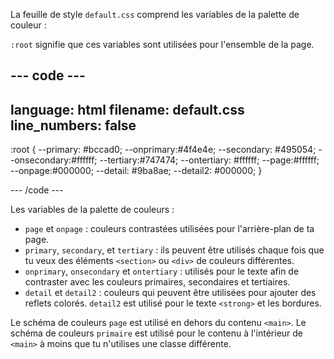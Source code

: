
La feuille de style `default.css` comprend les variables de la palette de couleur :

`:root` signifie que ces variables sont utilisées pour l'ensemble de la page.

--- code ---
---
language: html
filename: default.css
line_numbers: false
---

:root {
  --primary: #bccad0;
  --onprimary:#4f4e4e;
  --secondary: #495054;
  --onsecondary:#ffffff;
  --tertiary:#747474;
  --ontertiary: #ffffff;
  --page:#ffffff;
  --onpage:#000000;
  --detail: #9ba8ae;
  --detail2: #000000;
}

--- /code ---

Les variables de la palette de couleurs :

- `page` et `onpage` : couleurs contrastées utilisées pour l'arrière-plan de ta page.
- `primary`, `secondary`, et `tertiary` : ils peuvent être utilisés chaque fois que tu veux des éléments `<section>` ou `<div>` de couleurs différentes.
- `onprimary`, `onsecondary` et `ontertiary` : utilisés pour le texte afin de contraster avec les couleurs primaires, secondaires et tertiaires.
- `detail` et `detail2` : couleurs qui peuvent être utilisées pour ajouter des reflets colorés. `detail2` est utilisé pour le texte `<strong>` et les bordures.

Le schéma de couleurs `page` est utilisé en dehors du contenu `<main>`.
Le schéma de couleurs `primaire` est utilisé pour le contenu à l'intérieur de `<main>` à moins que tu n'utilises une classe différente.
